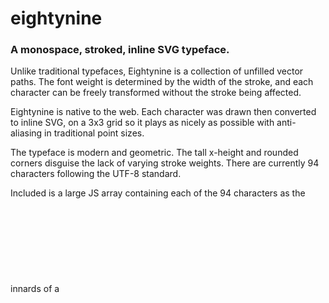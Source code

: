# eightynine
### A monospace, stroked, inline SVG typeface.

Unlike traditional typefaces, Eightynine is a collection of unfilled vector paths. The font weight is determined by the width of the stroke, and each character can be freely transformed without the stroke being affected.

Eightynine is native to the web. Each character was drawn then converted to inline SVG, on a 3x3 grid so it plays as nicely as possible with anti-aliasing in traditional point sizes. 

The typeface is modern and geometric. The tall x-height and rounded corners disguise the lack of varying stroke weights. There are currently 94 characters following the UTF-8 standard.

Included is a large JS array containing each of the 94 characters as the innards of a <svg> tag.
